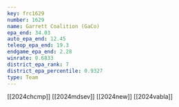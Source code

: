 ```yaml
---
key: frc1629
number: 1629
name: Garrett Coalition (GaCo)
epa_end: 34.03
auto_epa_end: 12.45
teleop_epa_end: 19.3
endgame_epa_end: 2.28
winrate: 0.6833
district_epa_rank: 7
district_epa_percentile: 0.9327
type: Team
---
```

[[2024chcmp]]
[[2024mdsev]]
[[2024new]]
[[2024vabla]]
